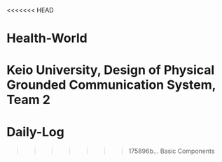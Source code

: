 <<<<<<< HEAD
# Health-World
Keio University, Design of Physical Grounded Communication System, Team 2
=======
# Daily-Log
>>>>>>> 175896b... Basic Components
